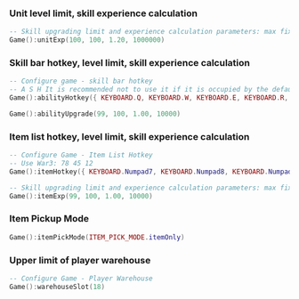 ### Unit level limit, skill experience calculation

```lua
-- Skill upgrading limit and experience calculation parameters: max fixed ratio limit
Game():unitExp(100, 100, 1.20, 1000000)
```

### Skill bar hotkey, level limit, skill experience calculation

```lua
-- Configure game - skill bar hotkey
-- A S H It is recommended not to use it if it is occupied by the default command
Game():abilityHotkey({ KEYBOARD.Q, KEYBOARD.W, KEYBOARD.E, KEYBOARD.R, KEYBOARD.D, KEYBOARD.F, KEYBOARD.C, KEYBOARD.V })

Game():abilityUpgrade(99, 100, 1.00, 10000)
```

### Item list hotkey, level limit, skill experience calculation

```lua
-- Configure Game - Item List Hotkey
-- Use War3: 78 45 12
Game():itemHotkey({ KEYBOARD.Numpad7, KEYBOARD.Numpad8, KEYBOARD.Numpad4, KEYBOARD.Numpad5, KEYBOARD.Numpad1, KEYBOARD.Numpad2 })

-- Skill upgrading limit and experience calculation parameters: max fixed ratio limit
Game():itemExp(99, 100, 1.00, 10000)
```

### Item Pickup Mode

```lua
Game():itemPickMode(ITEM_PICK_MODE.itemOnly)
```

### Upper limit of player warehouse

```lua
-- Configure Game - Player Warehouse
Game():warehouseSlot(18)
```
